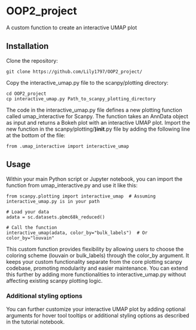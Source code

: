 # OOP2_project
A custom function to create an interactive UMAP plot

## Installation
Clone the repository:
```
git clone https://github.com/Lily1797/OOP2_project/
```
Copy the interactive_umap.py file to the scanpy/plotting directory:
```
cd OOP2_project
cp interactive_umap.py Path_to_scanpy_plotting_directory
```
The code in the interactive_umap.py file defines a new plotting function called umap_interactive for Scanpy. The function takes an AnnData object as input and returns a Bokeh plot with an interactive UMAP plot.
Import the new function in the scanpy/plotting/__)init__.py file by adding the following line at the bottom of the file:
```
from .umap_interactive import interactive_umap
```

## Usage
Within your main Python script or Jupyter notebook, you can import the function from umap_interactive.py and use it like this:
```
from scanpy.plotting import interactive_umap  # Assuming interactive_umap.py is in your path

# Load your data
adata = sc.datasets.pbmc68k_reduced()

# Call the function
interactive_umap(adata, color_by="bulk_labels")  # Or color_by="louvain"
```
This custom function provides flexibility by allowing users to choose the coloring scheme (louvain or bulk_labels) through the color_by argument. It keeps your custom functionality separate from the core plotting scanpy codebase, promoting modularity and easier maintenance. You can extend this further by adding more functionalities to interactive_umap.py without affecting existing scanpy plotting logic.

### Additional styling options
You can further customize your interactive UMAP plot by adding optional arguments for hover tool tooltips or additional styling options as described in the tutorial notebook.
